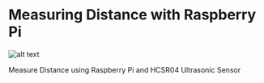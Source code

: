 # Measuring Distance with Raspberry Pi 
![alt text](https://camo.githubusercontent.com/3dd56060e660e46c544d210e977d94a57c0e8d54/68747470733a2f2f7777772e72617370626572727970692e6f72672f77702d636f6e74656e742f75706c6f6164732f323031322f30332f7261737062657272792d70692d6c6f676f2e706e67)


Measure Distance using Raspberry Pi and HCSR04 Ultrasonic Sensor

